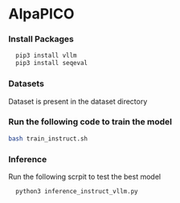 # AlpaPICO
### Install Packages

```python
  pip3 install vllm
  pip3 install seqeval
```
 
### Datasets
Dataset is present in the dataset directory
### Run the following code to train the model
```bash
bash train_instruct.sh
```
### Inference
Run the following scrpit to test the best model
```python
  python3 inference_instruct_vllm.py
```

